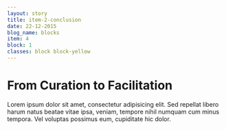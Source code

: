 ```yaml
---
layout: story
title: item-2-conclusion
date: 22-12-2015
blog_name: blocks
item: 4
block: 1
classes: block block-yellow
---
```

# From Curation to Facilitation

Lorem ipsum dolor sit amet, consectetur adipisicing elit. Sed repellat libero harum natus beatae vitae ipsa, veniam, tempore nihil numquam cum minus tempora. Vel voluptas possimus eum, cupiditate hic dolor.
